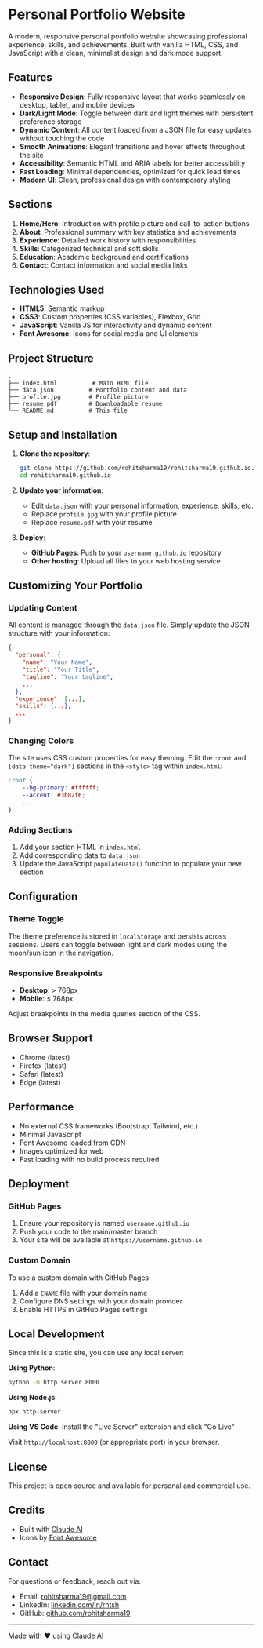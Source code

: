 # Personal Portfolio Website

A modern, responsive personal portfolio website showcasing professional experience, skills, and achievements. Built with vanilla HTML, CSS, and JavaScript with a clean, minimalist design and dark mode support.

## Features

- **Responsive Design**: Fully responsive layout that works seamlessly on desktop, tablet, and mobile devices
- **Dark/Light Mode**: Toggle between dark and light themes with persistent preference storage
- **Dynamic Content**: All content loaded from a JSON file for easy updates without touching the code
- **Smooth Animations**: Elegant transitions and hover effects throughout the site
- **Accessibility**: Semantic HTML and ARIA labels for better accessibility
- **Fast Loading**: Minimal dependencies, optimized for quick load times
- **Modern UI**: Clean, professional design with contemporary styling

## Sections

1. **Home/Hero**: Introduction with profile picture and call-to-action buttons
2. **About**: Professional summary with key statistics and achievements
3. **Experience**: Detailed work history with responsibilities
4. **Skills**: Categorized technical and soft skills
5. **Education**: Academic background and certifications
6. **Contact**: Contact information and social media links

## Technologies Used

- **HTML5**: Semantic markup
- **CSS3**: Custom properties (CSS variables), Flexbox, Grid
- **JavaScript**: Vanilla JS for interactivity and dynamic content
- **Font Awesome**: Icons for social media and UI elements

## Project Structure

```
.
├── index.html          # Main HTML file
├── data.json          # Portfolio content and data
├── profile.jpg        # Profile picture
├── resume.pdf         # Downloadable resume
└── README.md          # This file
```

## Setup and Installation

1. **Clone the repository**:
   ```bash
   git clone https://github.com/rohitsharma19/rohitsharma19.github.io.git
   cd rohitsharma19.github.io
   ```

2. **Update your information**:
   - Edit `data.json` with your personal information, experience, skills, etc.
   - Replace `profile.jpg` with your profile picture
   - Replace `resume.pdf` with your resume

3. **Deploy**:
   - **GitHub Pages**: Push to your `username.github.io` repository
   - **Other hosting**: Upload all files to your web hosting service

## Customizing Your Portfolio

### Updating Content

All content is managed through the `data.json` file. Simply update the JSON structure with your information:

```json
{
  "personal": {
    "name": "Your Name",
    "title": "Your Title",
    "tagline": "Your tagline",
    ...
  },
  "experience": [...],
  "skills": {...},
  ...
}
```

### Changing Colors

The site uses CSS custom properties for easy theming. Edit the `:root` and `[data-theme="dark"]` sections in the `<style>` tag within `index.html`:

```css
:root {
    --bg-primary: #ffffff;
    --accent: #3b82f6;
    ...
}
```

### Adding Sections

1. Add your section HTML in `index.html`
2. Add corresponding data to `data.json`
3. Update the JavaScript `populateData()` function to populate your new section

## Configuration

### Theme Toggle

The theme preference is stored in `localStorage` and persists across sessions. Users can toggle between light and dark modes using the moon/sun icon in the navigation.

### Responsive Breakpoints

- **Desktop**: > 768px
- **Mobile**: ≤ 768px

Adjust breakpoints in the media queries section of the CSS.

## Browser Support

- Chrome (latest)
- Firefox (latest)
- Safari (latest)
- Edge (latest)

## Performance

- No external CSS frameworks (Bootstrap, Tailwind, etc.)
- Minimal JavaScript
- Font Awesome loaded from CDN
- Images optimized for web
- Fast loading with no build process required

## Deployment

### GitHub Pages

1. Ensure your repository is named `username.github.io`
2. Push your code to the main/master branch
3. Your site will be available at `https://username.github.io`

### Custom Domain

To use a custom domain with GitHub Pages:

1. Add a `CNAME` file with your domain name
2. Configure DNS settings with your domain provider
3. Enable HTTPS in GitHub Pages settings

## Local Development

Since this is a static site, you can use any local server:

**Using Python**:
```bash
python -m http.server 8000
```

**Using Node.js**:
```bash
npx http-server
```

**Using VS Code**:
Install the "Live Server" extension and click "Go Live"

Visit `http://localhost:8000` (or appropriate port) in your browser.

## License

This project is open source and available for personal and commercial use.

## Credits

- Built with [Claude AI](https://claude.ai)
- Icons by [Font Awesome](https://fontawesome.com)

## Contact

For questions or feedback, reach out via:
- Email: rohitsharma19@gmail.com
- LinkedIn: [linkedin.com/in/rhtsh](https://www.linkedin.com/in/rhtsh)
- GitHub: [github.com/rohitsharma19](https://github.com/rohitsharma19)

---

Made with ❤️ using Claude AI
